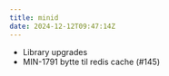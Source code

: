```yaml
---
title: minid
date: 2024-12-12T09:47:14Z
---
```

- Library upgrades
- MIN-1791 bytte til redis cache (#145)

